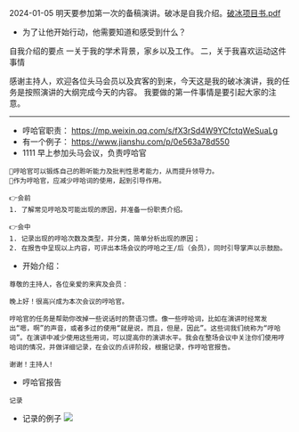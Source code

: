 
2024-01-05 明天要参加第一次的备稿演讲。破冰是自我介绍。[破冰项目书.pdf](note/files/破冰项目书.pdf)
- 为了让他开始行动，他需要知道和感受到什么？

自我介绍的要点
一关于我的学术背景，家乡以及工作。
二，关于我喜欢运动这件事情



感谢主持人，欢迎各位头马会员以及宾客的到来，今天这是我的破冰演讲，我的任务是按照演讲的大纲完成今天的内容。
我要做的第一件事情是要引起大家的注意。

---
- 哼哈官职责： https://mp.weixin.qq.com/s/fX3rSd4W9YCfctqWeSuaLg
- 有一个例子： https://www.jianshu.com/p/0e563a78d550
- 1111 早上参加头马会议，负责哼哈官
```
🌟哼哈官可以锻炼自己的聆听能力及批判性思考能力，从而提升领导力。
🌟作为哼哈官，应减少哼哈词的使用，起到引导作用。

👉会前
1. 了解常见哼哈及可能出现的原因，并准备一份职责介绍。

👉会中
1. 记录出现的哼哈次数及类型，并分类，简单分析出现的原因；
2. 在报告中呈现以上内容，可评出本场会议的哼哈之王/后（会员），同时引导掌声以示鼓励。
```
- 开始介绍：
```
尊敬的主持人，各位亲爱的来宾及会员： 

晚上好！很高兴成为本次会议的哼哈官。 

哼哈官的任务是帮助你改掉一些说话时的赘语习惯。像一些哼哈词，比如在演讲时经常发出“嗯，啊”的声音，或者多过的使用“就是说，而且，但是，因此”。这些词我们统称为“哼哈词”。在演讲中减少使用这些用词，可以提高你的演讲水平。我会在整场会议中关注你们使用哼哈词的情况，并做详细记录，在会议的点评阶段，根据记录，作哼哈官报告。 

谢谢！主持人!
```
- 哼哈官报告
```
记录
```

* 记录的例子
![](note/files/Pasted%20image%2020231107152128.png)